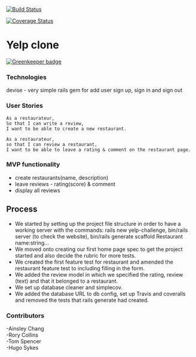 [![Build Status](https://travis-ci.org/TomSpencerLondon/yelp-challenge.svg?branch=master)](https://travis-ci.org/TomSpencerLondon/yelp-challenge)

[![Coverage Status](https://coveralls.io/repos/github/TomSpencerLondon/yelp-challenge/badge.svg?branch=master)](https://coveralls.io/github/TomSpencerLondon/yelp-challenge?branch=master)

# Yelp clone

[![Greenkeeper badge](https://badges.greenkeeper.io/TomSpencerLondon/yelp-challenge.svg)](https://greenkeeper.io/)

### Technologies

devise - very simple rails gem for add user sign up, sign in and sign out

### User Stories

```
As a restaurateur,
So that I can write a review,
I want to be able to create a new restaurant.

As a restaurateur,
so that I can review a restaurant,
I want to be able to leave a rating & comment on the restaurant page.
```


### MVP functionality

* create restaurants(name, description)
* leave reviews - rating(score) & comment
* display all reviews

## Process

* We started by setting up the project file structure in order to have a working server with the commands:
rails new yelp-challenge, bin/rails server (to check the website), bin/rails generate scaffold Restaurant name:string...
* We moved onto creating our first home page spec to get the project started and also decide the rubric for more tests.
* We created the first feature test for restaurant and amended the restaurant feature test to including filling in the form.
* We added the review model in which we specified the rating, review (text) and that it belonged to a restaurant. 
* We set up database cleaner and simplecov.
* We added the database URL to db config, set up Travis and coveralls and removed the tests that rails generate had created.

### Contributors

-Ainsley Chang  
-Rory Collins  
-Tom Spencer  
-Hugo Sykes  

